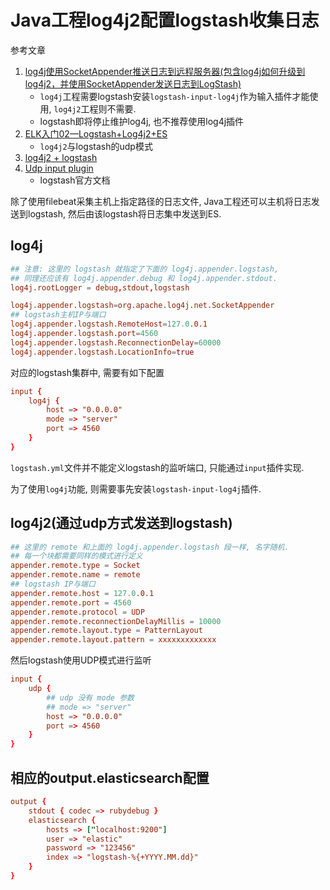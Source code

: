 # Java工程log4j2配置logstash收集日志

参考文章

1. [log4j使用SocketAppender推送日志到远程服务器(包含log4j如何升级到log4j2，并使用SocketAppender发送日志到LogStash)](https://blog.csdn.net/gotofind/article/details/79465998)
    - `log4j`工程需要logstash安装`logstash-input-log4j`作为输入插件才能使用, `log4j2`工程则不需要.
    - logstash即将停止维护log4j, 也不推荐使用log4j插件
2. [ELK入门02—Logstash+Log4j2+ES](https://segmentfault.com/a/1190000016192394)
    - `log4j2`与logstash的udp模式
3. [log4j2 + logstash](https://blog.csdn.net/weixin_34239592/article/details/89045689)
4. [Udp input plugin](https://www.elastic.co/guide/en/logstash/7.x/plugins-inputs-udp.html)
    - logstash官方文档

除了使用filebeat采集主机上指定路径的日志文件, Java工程还可以主机将日志发送到logstash, 然后由该logstash将日志集中发送到ES.

## log4j

```conf
## 注意: 这里的 logstash 就指定了下面的 log4j.appender.logstash, 
## 同理还应该有 log4j.appender.debug 和 log4j.appender.stdout.
log4j.rootLogger = debug,stdout,logstash

log4j.appender.logstash=org.apache.log4j.net.SocketAppender
## logstash主机IP与端口
log4j.appender.logstash.RemoteHost=127.0.0.1
log4j.appender.logstash.port=4560
log4j.appender.logstash.ReconnectionDelay=60000
log4j.appender.logstash.LocationInfo=true
```

对应的logstash集群中, 需要有如下配置

```conf
input {
    log4j {
        host => "0.0.0.0"
        mode => "server"
        port => 4560
    }
}
```

`logstash.yml`文件并不能定义logstash的监听端口, 只能通过`input`插件实现.

为了使用`log4j`功能, 则需要事先安装`logstash-input-log4j`插件.

## log4j2(通过udp方式发送到logstash)

```conf
## 这里的 remote 和上面的 log4j.appender.logstash 段一样, 名字随机.
## 每一个块都需要同样的模式进行定义
appender.remote.type = Socket
appender.remote.name = remote
## logstash IP与端口
appender.remote.host = 127.0.0.1
appender.remote.port = 4560
appender.remote.protocol = UDP
appender.remote.reconnectionDelayMillis = 10000
appender.remote.layout.type = PatternLayout
appender.remote.layout.pattern = xxxxxxxxxxxxx

```

然后logstash使用UDP模式进行监听

```conf
input {
    udp {
        ## udp 没有 mode 参数
        ## mode => "server"
        host => "0.0.0.0"
        port => 4560
    }
}
```

## 相应的output.elasticsearch配置

```conf
output {
    stdout { codec => rubydebug }
    elasticsearch {
        hosts => ["localhost:9200"]
        user => "elastic"
        password => "123456"
        index => "logstash-%{+YYYY.MM.dd}"
    }
}
```

